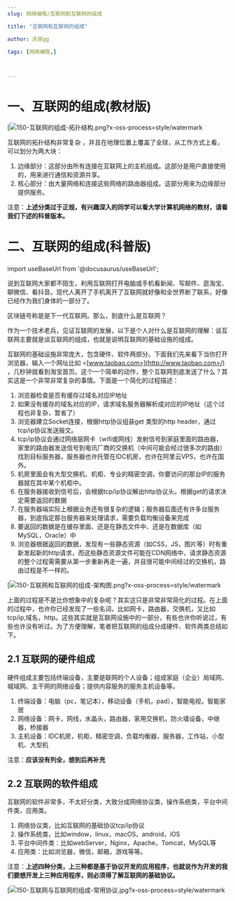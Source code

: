 ```yaml
---
slug: 网络编程/互联网和互联网的组成

title: "互联网和互联网的组成" 

author: 庆民gg

tags: [网络编程,]



---
```


# 一、互联网的组成(教材版)

[![150-互联网的组成-拓扑结构.png?x-oss-process=style/watermark](https://tva1.sinaimg.cn/large/007S8ZIlly1gjrnugf54dj30nm0c845o.jpg)

互联网的拓扑结构非常复杂 ，并且在地理位置上覆盖了全球，从工作方式上看，可以划分为两大块：

1. 边缘部分：这部分由所有连接在互联网上的主机组成。这部分是用户直接使用的，用来进行通信和资源共享。
2. 核心部分：由大量网络和连接这些网络的路由器组成。这部分用来为边缘部分提供服务。

注意：**上述分类过于正规，有兴趣深入的同学可以看大学计算机网络的教材，请看我们下述的科普版本。**

# 二、互联网的组成(科普版)

#####

import useBaseUrl from '@docusaurus/useBaseUrl';

说到互联网大家都不陌生，利用互联网打开电脑或手机看新闻、写邮件、逛淘宝、聊微信、看抖音。现代人离开了手机离开了互联网就好像和全世界断了联系，好像已经作为我们身体的一部分了。

区块链号称是是下一代互联网。那么，到底什么是互联网？

<!-- truncate -->

作为一个技术老兵，见证互联网的发展，以下是个人对什么是互联网的理解：谈互联网主要就是谈互联网的组成，也就是说明互联网的基础设施的组成。

互联网的基础设施非常庞大，包含硬件、软件两部分。下面我们先来看下当你打开浏览器，输入一个网址比如 <[www.taobao.com>](http://www.taobao.com>/) ，几秒钟就看到淘宝首页。这个一个简单的动作，整个互联网到底发送了什么？其实这是一个非常非常复杂的事情。下面是一个简化的过程描述：

1. 浏览器检查是否有缓存过域名对应IP地址
2. 如果没有缓存的域名对应的IP，请求域名服务器解析成对应的IP地址（这个过程也非复杂，暂省了）
3. 浏览器建立Socket连接，根据http协议组装get 类型的http header，通过tcp/ip协议发送报文。
4. tcp/ip协议会通过网络层网卡（wifi或网线）发射信号到家庭里面的路由器，家里的路由器发送信号到电讯厂商的交换机（中间可能会经过很多次的路由）找到目标服务器，服务器也许托管在IDC机房，也许在阿里云VPS，也许在国外。
5. 机房里面会有大型交换机、机柜、专业的精密空调，你要访问的那台IP的服务器就在其中某个机柜中。
6. 在服务器接收到信号后，会根据tcp/ip协议解出http协议头。根据get的请求决定需要返回的数据
7. 在服务器端实际上根据业务还有很复杂的逻辑；服务器后面还有许多台服务器，到底指定那台服务器来处理请求，需要负载均衡设备来完成
8. 要返回的数据是在缓存里面、还是在静态文件中、还是在数据库（如MySQL，Oracle）中
9. 浏览器根据返回的数据，发现有一些静态资源（如CSS，JS，图片等）时有重新发起新的http请求，而这些静态资源文件可能在CDN网络中，请求静态资源的整个过程需需要从第一步重新再走一遍，并且很可能中间经过的交换机，路由过程是不一样的。

[![150-互联网和互联网的组成-架构图.png?x-oss-process=style/watermark](https://tva1.sinaimg.cn/large/007S8ZIlly1gjrnu8s04nj30i90fxju1.jpg)

上面的过程是不是比你想象中的复杂呢？其实这只是非常非常简化的过程。在上面的过程中，也许你已经发现了一些名词，比如网卡，路由器，交换机，又比如tcp/ip,域名，http。这些其实就是互联网设施中的一部分，有些也许你听说过，有些也许没有听过。为了方便理解，笔者把互联网的组成分成硬件、软件两类总结如下。

## 2.1 互联网的硬件组成

硬件组成主要包括终端设备，主要是联网的个人设备；组成家庭（企业）局域网、城域网、主干网的网络设备；提供内容服务的服务主机设备等。

1. 终端设备：电脑（pc，笔记本），移动设备（手机，pad），智能电视，智能家居
2. 网络设备：网卡，网线，水晶头，路由器，家用交换机，防火墙设备，中继器，桥接器
3. 主机设备：IDC机房，机柜，精密空调，负载均衡器，服务器，工作站，小型机、大型机

注意：**应该没有列全，想到后再补充**

## 2.2 互联网的软件组成

互联网的软件非常多，不太好分类，大致分成网络协议类，操作系统类，平台中间件类，应用类。

1. 网络协议类，比如互联网的基础协议tcp/ip协议
2. 操作系统类，比如window，linux，macOS，android，iOS
3. 平台中间件类：比如webServer，Nginx，Apache，Tomcat，MySQL等
4. 应用类：比如浏览器，微信，邮箱，游戏等等。

注意：**上述四种分类，上三种都是基于协议开发的应用程序，也就说作为开发的我们要想开发上三种应用程序，则必须得了解互联网的基础协议。**

[![150-互联网与互联网的组成-常用协议.jpg?x-oss-process=style/watermark](https://tva1.sinaimg.cn/large/007S8ZIlly1gjrnu0gyyxj30gc076aas.jpg)